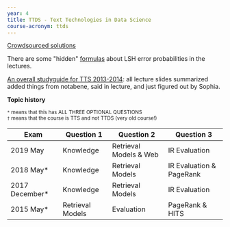 ```yaml
---
year: 4
title: TTDS - Text Technologies in Data Science
course-acronym: ttds
---
```


[Crowdsourced solutions](https://betterinformatics.com/drive?next=0B2AAOQQZ_8BxY0tQYl9HVklhdlU)

There are some "hidden" [formulas](https://betterinformatics.com/drive?next=0B2AAOQQZ_8BxZkppTFM0U2ZnakE) about LSH error probabilities in the lectures.

[An overall studyguide for TTS 2013-2014](https://betterinformatics.com/drive?next=1UE3NRj_Mk8sLuU6l2a_y-gI0pOMj1r_MdbjlF_OOLjk): all lecture slides summarized added things from notabene, said in lecture, and just figured out by Sophia.

**Topic history**

<small>
<code>*</code> means that this has ALL THREE OPTIONAL QUESTIONS<br>
<code>†</code> means that the course is TTS and not TTDS (very old course!)
</small>

| Exam           | Question 1       | Question 2             | Question 3               |
|----------------|------------------|------------------------|--------------------------|
| 2019 May       | Knowledge        | Retrieval Models & Web | IR Evaluation            |
| 2018 May*      | Knowledge        | Retrieval Models       | IR Evaluation & PageRank |
| 2017 December* | Knowledge        | Retrieval Models       | IR Evaluation            |
| 2015 May*      | Retrieval Models | Evaluation             | PageRank & HITS          |
